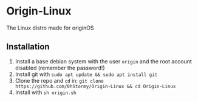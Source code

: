 # Origin-Linux
The Linux distro made for originOS

## Installation
1. Install a base debian system with the user `origin` and the root account disabled (remember the password!)
2. Install git with `sudo apt update && sudo apt install git`
3. Clone the repo and `cd` in: `git clone https://github.com/0hStormy/Origin-Linux && cd Origin-Linux`
4. Install with `sh origin.sh`
